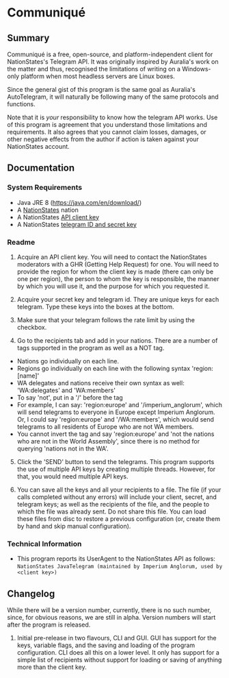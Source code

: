 # Communiqué #

## Summary ##
Communiqué is a free, open-source, and platform-independent client for NationStates's Telegram API. It was originally inspired by Auralia's work on the matter and thus, recognised the limitations of writing on a Windows-only platform when most headless servers are Linux boxes.

Since the general gist of this program is the same goal as Auralia's AutoTelegram, it will naturally be following many of the same protocols and functions.

Note that it is *your* responsibility to know how the telegram API works. Use of this program is agreement that you understand those limitations and requirements. It also agrees that you cannot claim losses, damages, or other negative effects from the author if action is taken against your NationStates account.

## Documentation ##

### System Requirements ###
* Java JRE 8 (https://java.com/en/download/)
* A [NationStates](http://www.nationstates.net) nation
* A NationStates [API client key](http://www.nationstates.net/pages/api.html#telegrams)
* A NationStates [telegram ID and secret key](http://www.nationstates.net/pages/api.html#telegrams)

### Readme ###
1. Acquire an API client key. You will need to contact the NationStates moderators with a GHR (Getting Help Request) for one. You will need to provide the region for whom the client key is made (there can only be one per region), the person to whom the key is responsible, the manner by which you will use it, and the purpose for which you requested it.

2. Acquire your secret key and telegram id. They are unique keys for each telegram. Type these keys into the boxes at the bottom.

3. Make sure that your telegram follows the rate limit by using the checkbox.

4. Go to the recipients tab and add in your nations. There are a number of tags supported in the program as well as a NOT tag.
  - Nations go individually on each line.
  - Regions go individually on each line with the following syntax 'region:[name]'
  - WA delegates and nations receive their own syntax as well: 'WA:delegates' and 'WA:members'
  - To say 'not', put in a '/' before the tag
  - For example, I can say: 'region:europe' and '/imperium_anglorum', which will send telegrams to everyone in Europe except Imperium Anglorum. Or, I could say 'region:europe' and '/WA:members', which would send telegrams to all residents of Europe who are not WA members. 
  - You cannot invert the tag and say 'region:europe' and 'not the nations who are not in the World Assembly', since there is no method for querying 'nations not in the WA'.

5. Click the 'SEND' button to send the telegrams. This program supports the use of multiple API keys by creating multiple threads. However, for that, you would need multiple API keys.

6. You can save all the keys and all your recipients to a file. The file (if your calls completed without any errors) will include your client, secret, and telegram keys; as well as the recipients of the file, and the people to which the file was already sent. Do not share this file. You can load these files from disc to restore a previous configuration (or, create them by hand and skip manual configuration).

### Technical Information ####
* This program reports its UserAgent to the NationStates API as follows:
	`NationStates JavaTelegram (maintained by Imperium Anglorum, used by <client key>)`

## Changelog ##
While there will be a version number, currently, there is no such number, since, for obvious reasons, we are still in alpha. Version numbers will start after the program is released.
1. Initial pre-release in two flavours, CLI and GUI. GUI has support for the keys, variable flags, and the saving and loading of the program configuration. CLI does all this on a lower level. It only has support for a simple list of recipients without support for loading or saving of anything more than the client key.
